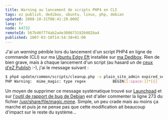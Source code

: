 ```yaml
---
title: Warning au lancement de scripts PHP4 en CLI
tags: ez publish, dedibox, ubuntu, linux, php, debian
updated: 2008-10-31T08:41:29.000Z
lang: fr
node: 64732
remoteId: 567b46f774ab2a4e300673192b982ba4
published: 2007-03-10T14:54:38+01:00
---
```


J'ai un *warning* pénible lors du lancement d'un script PHP4 en ligne de commande (CLI) sur ma [Ubuntu Edgy Eft](http://doc.ubuntu-fr.org/versions/edgy_eft) installée sur [ma Dedibox](/post/migration-sur-dedipwet). Rien de bien grave, mais à chaque lancement d'un script (au hasard un de [ceux d'eZ Publish](/post/les-scripts-cli-fournis-avec-ez-publish) :-), j'ai le message suivant :

``` bash
$ php4 update/common/scripts/cleanup.php -s plain_site_admin expired_session
PHP Warning:  mime_magic: type regex            BEGIN[[:space:]]*[{]    application/x-awk invalid in Unknown on line 0
```


Un moyen de supprimer ce message systématique trouvé sur [Launchpad](https://bugs.launchpad.net/ubuntu/+source/php4/+bug/59183) et sur [l'outil de rapport de bug de Debian](http://bugs.debian.org/cgi-bin/bugreport.cgi?bug=361789) est d'aller commenter la ligne 273 du fichier [/usr/share/file/magic.mime](http://pwet.fr/man/linux/formats/magic). Simple, un peu crade mais au moins ça marche et puis je ne pense pas que cette modification ait beaucoup d'impact sur le reste du système...


